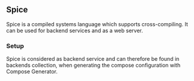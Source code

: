 ## Spice
Spice is a compiled systems language which supports cross-compiling. It can be used for backend services and as a web server.

### Setup
Spice is considered as backend service and can therefore be found in backends collection, when generating the compose configuration with Compose Generator.